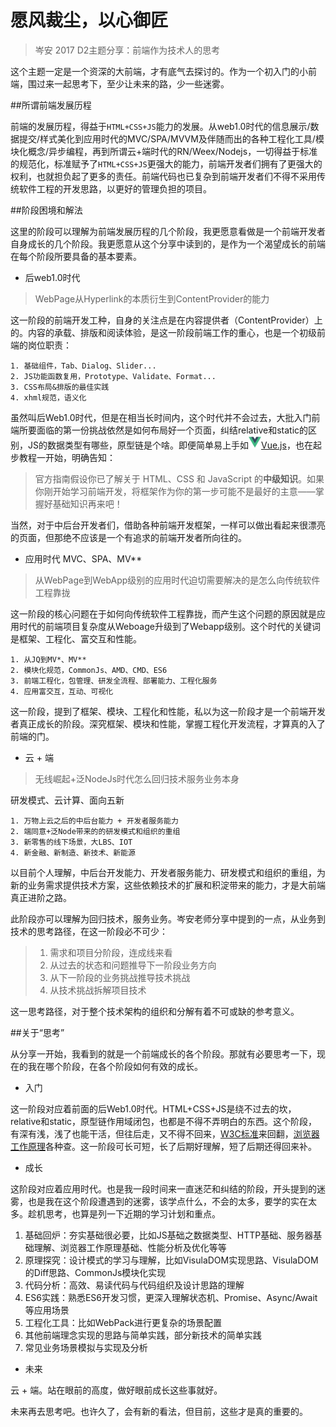 # 愿风裁尘，以心御匠

> 岑安 2017 D2主题分享：前端作为技术人的思考

这个主题一定是一个资深的大前端，才有底气去探讨的。作为一个初入门的小前端，围过来一起思考下，至少让未来的路，少一些迷雾。

##所谓前端发展历程

前端的发展历程，得益于`HTML+CSS+JS`能力的发展。从web1.0时代的信息展示/数据提交/样式美化到应用时代的MVC/SPA/MVVM及伴随而出的各种工程化工具/模块化概念/异步编程，再到所谓云+端时代的RN/Weex/Nodejs，一切得益于标准的规范化，标准赋予了`HTML+CSS+JS`更强大的能力，前端开发者们拥有了更强大的权利，也就担负起了更多的责任。前端代码也已复杂到前端开发者们不得不采用传统软件工程的开发思路，以更好的管理负担的项目。

##阶段困境和解法

这里的阶段可以理解为前端发展历程的几个阶段，我更愿意看做是一个前端开发者自身成长的几个阶段。我更愿意从这个分享中读到的，是作为一个渴望成长的前端在每个阶段所要具备的基本要素。

* 后web1.0时代

> WebPage从Hyperlink的本质衍生到ContentProvider的能力

这一阶段的前端开发工种，自身的关注点是在内容提供者（ContentProvider）上的。内容的承载、排版和阅读体验，是这一阶段前端工作的重心，也是一个初级前端的岗位职责：

	1. 基础组件，Tab、Dialog、Slider...
	2. JS功能函数复用，Prototype、Validate、Format...
	3. CSS布局&排版的最佳实践
	4. xhml规范，语义化

虽然叫后Web1.0时代，但是在相当长时间内，这个时代并不会过去，大批入门前端所要面临的第一份挑战依然是如何布局好一个页面，纠结relative和static的区别，JS的数据类型有哪些，原型链是个啥。即便简单易上手如[<img src="../vue.png" width="20" alt="vue"/>Vue.js](https://cn.vuejs.org/)，也在起步教程一开始，明确告知：
> 官方指南假设你已了解关于 HTML、CSS 和 JavaScript 的**中级知识**。如果你刚开始学习前端开发，将框架作为你的第一步可能不是最好的主意——掌握好基础知识再来吧！

当然，对于中后台开发者们，借助各种前端开发框架，一样可以做出看起来很漂亮的页面，但那绝不应该是一个有追求的前端开发者所向往的。

* 应用时代 MVC、SPA、MV**

> 从WebPage到WebApp级别的应用时代迫切需要解决的是怎么向传统软件工程靠拢

这一阶段的核心问题在于如何向传统软件工程靠拢，而产生这个问题的原因就是应用时代的前端项目复杂度从Weboage升级到了Webapp级别。这个时代的关键词是框架、工程化、富交互和性能。
	
	1. 从JQ到MV*、MV**
	2. 模块化规范，CommonJs、AMD、CMD、ES6
	3. 前端工程化，包管理、研发全流程、部署能力、工程化服务
	4. 应用富交互，互动、可视化

这一阶段，提到了框架、模块、工程化和性能，私以为这一阶段才是一个前端开发者真正成长的阶段。深究框架、模块和性能，掌握工程化开发流程，才算真的入了前端的门。

* 云 + 端

> 无线崛起+泛NodeJs时代怎么回归技术服务业务本身

研发模式、云计算、面向五新

	1. 万物上云之后的中后台能力 + 开发者服务能力
	2. 端同意+泛Node带来的的研发模式和组织的重组
	3. 新零售的线下场景，大LBS、IOT
	4. 新金融、新制造、新技术、新能源

以目前个人理解，中后台开发能力、开发者服务能力、研发模式和组织的重组，为新的业务需求提供技术方案，这些依赖技术的扩展和积淀带来的能力，才是大前端真正进阶之路。

此阶段亦可以理解为回归技术，服务业务。岑安老师分享中提到的一点，从业务到技术的思考路径，在这一阶段必不可少：
>1. 需求和项目分阶段，连成线来看
>2. 从过去的状态和问题推导下一阶段业务方向
>3. 从下一阶段的业务挑战推导技术挑战
>4. 从技术挑战拆解项目技术

这一思考路径，对于整个技术架构的组织和分解有着不可或缺的参考意义。

##关于“思考”

从分享一开始，我看到的就是一个前端成长的各个阶段。那就有必要思考一下，现在的我在哪个阶段，在各个阶段如何有效的成长。

* 入门

这一阶段对应着前面的后Web1.0时代。HTML+CSS+JS是绕不过去的坎，relative和static，原型链作用域闭包，也都是不得不弄明白的东西。这个阶段，有深有浅，浅了也能干活，但往后走，又不得不回来，[W3C标准](https://www.w3.org/)来回翻，[浏览器工作原理](https://www.html5rocks.com/zh/tutorials/internals/howbrowserswork/)各种查。这一阶段可长可短，长了后期好理解，短了后期还得回来补。

* 成长

这阶段对应着应用时代。也是我一段时间来一直迷茫和纠结的阶段，开头提到的迷雾，也是我在这个阶段遭遇到的迷雾，该学点什么，不会的太多，要学的实在太多。趁机思考，也算是列一下近期的学习计划和重点。

1. 基础回炉：夯实基础很必要，比如JS基础之数据类型、HTTP基础、服务器基础理解、浏览器工作原理基础、性能分析及优化等等
2. 原理探究：设计模式的学习与理解，比如VisulaDOM实现思路、VisulaDOM的Diff思路、CommonJs模块化实现
3. 代码分析：高效、易读代码与代码组织及设计思路的理解
4. ES6实践：熟悉ES6开发习惯，更深入理解状态机、Promise、Async/Await等应用场景
5. 工程化工具：比如WebPack进行更复杂的场景配置
6. 其他前端理念实现的思路与简单实践，部分新技术的简单实践
7. 常见业务场景模拟与实现及分析

* 未来

云 + 端。站在眼前的高度，做好眼前成长这些事就好。

未来再去思考吧。也许久了，会有新的看法，但目前，这些才是真的重要的。
